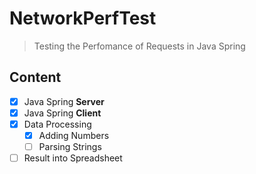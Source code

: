 # NetworkPerfTest

> Testing the Perfomance of Requests in Java Spring

## Content

- [x] Java Spring **Server**
- [x] Java Spring **Client**
- [x] Data Processing
  - [x] Adding Numbers
  - [ ] Parsing Strings
- [ ] Result into Spreadsheet
